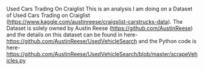 Used Cars Trading On Craiglist
This is an analysis I am doing on a Dataset of Used Cars Trading on Craiglist (https://www.kaggle.com/austinreese/craigslist-carstrucks-data). The Dataset is solely owned by Austin Reese (https://github.com/AustinReese) and the details on this dataset can be found in here- https://github.com/AustinReese/UsedVehicleSearch and the Python code is here- https://github.com/AustinReese/UsedVehicleSearch/blob/master/scrapeVehicles.py


